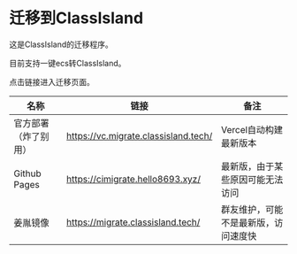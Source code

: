 # 迁移到ClassIsland

这是ClassIsland的迁移程序。

目前支持一键ecs转ClassIsland。

点击链接进入迁移页面。


|名称|链接|备注|
|---|---|---|
|官方部署（炸了别用）|https://vc.migrate.classisland.tech/|Vercel自动构建最新版本|
|Github Pages|https://cimigrate.hello8693.xyz/|最新版，由于某些原因可能无法访问|
|姜胤镜像|https://migrate.classisland.tech/|群友维护，可能不是最新版，访问速度快|

